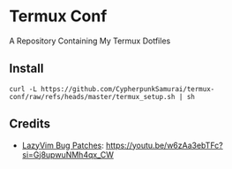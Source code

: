 # Termux Conf

A Repository Containing My Termux Dotfiles

## Install

```
curl -L https://github.com/CypherpunkSamurai/termux-conf/raw/refs/heads/master/termux_setup.sh | sh
```

## Credits

- [LazyVim Bug Patches](https://github.com/LazyVim/LazyVim/raw/refs/heads/main/lua/lazyvim/plugins/lsp/init.lua): https://youtu.be/w6zAa3ebTFc?si=Gj8upwuNMh4qx_CW

